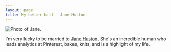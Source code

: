 ```yaml
---
layout: page
title: My better half - Jane Huston
---
```

<img src="/images/jane.jpg" alt="Photo of Jane.">

I'm very lucky to be married to <a href='https://www.linkedin.com/in/janehustonmph'>
Jane Huston</a>. She's an incredible human
who leads analytics at Pinterest, bakes, knits, 
and is a highlight of my life.
